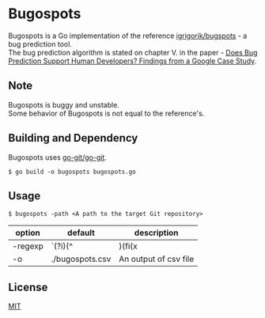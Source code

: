 # Bugospots
Bugospots is a Go implementation of the reference [igrigorik/bugspots](https://github.com/igrigorik/bugspots) - a bug prediction tool.  
The bug prediction algorithm is stated on chapter V. in the paper - [Does Bug Prediction Support Human Developers? Findings from a Google Case Study](https://research.google/pubs/pub41145/).

## Note
Bugospots is buggy and unstable.  
Some behavior of Bugospots is not equal to the reference's.

## Building and Dependency
Bugospots uses [go-git/go-git](https://github.com/go-git/go-git).

```
$ go build -o bugospots bugospots.go
```

## Usage
```
$ bugospots -path <A path to the target Git repository>
```

|option|default|description|
|----|----|----|
|-regexp|`(?i)(^| )(fi(x|xed|xes)|clos(e|es|ed))`|A regurar expression of bug fix|
|-o|./bugospots.csv|An output of csv file|
	

## License
[MIT](LICENSE)

